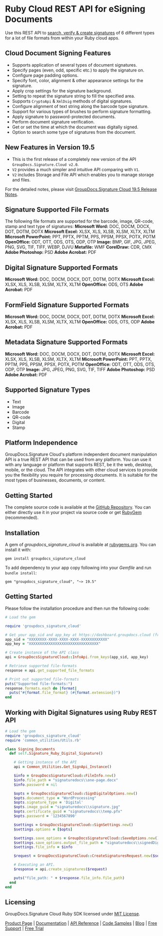 # Ruby Cloud REST API for eSigning Documents

Use this REST API to [search, verify & create signatures](https://products.groupdocs.cloud/signature/ruby) of 6 different types for a lot of file formats from within your Ruby cloud apps.

## Cloud Document Signing Features

- Supports application of several types of document signatures.
- Specify pages (even, odd, specific etc.) to apply the signature on.
- Configure page padding options.
- Specify font, color, alignment & other appearance settings for the signature.
- Apply crop settings for the signature background.
- Setting to repeat the signature string to fill the specified area.
- Supports `CryptoApi` & `XmlDsig` methods of digital signatures.
- Configure alignment of text string along the barcode type signature.
- Support for various types of brushes to perform signature formatting.
- Apply signature to password-protected documents.
- Perform document signature verification.
- Get or set the time at which the document was digitally signed.
- Option to search some type of signatures from the document.

## New Features in Version 19.5

- This is the first release of a completely new version of the API `GroupDocs.Signature.Cloud v2.0`.
- `V2` provides a much simpler and intuitive API comparing with `V1`.
- `V2` includes Storage and File API which enables you to manage storage and files.

For the detailed notes, please visit [GroupDocs.Signature Cloud 19.5 Release Notes](https://wiki.groupdocs.cloud/signaturecloud/release-notes/release-notes-2019/groupdocs-signature-cloud-19-5-release-notes/).

## Signature Supported File Formats

The following file formats are supported for the barcode, image, QR-code, stamp and text type of signatures:
**Microsoft Word:** DOC, DOCM, DOCX, DOT, DOTM, DOTX
**Microsoft Excel:** XLSX, XLS, XLSB, XLSM, XLTX, XLTM
**Microsoft PowerPoint:** PPT, PPTX, PPTM, PPS, PPSM, PPSX, POTX, POTM
**OpenOffice:** ODT, OTT, ODS, OTS, ODP, OTP
**Image:** BMP, GIF, JPG, JPEG, PNG, SVG, TIF, TIFF, WEBP, DJVU
**Metafile:** WMF
**CorelDraw:** CDR, CMX
**Adobe Photoshop:** PSD
**Adobe Acrobat:** PDF

## Digital Signature Supported Formats

**Microsoft Word:** DOC, DOCM, DOCX, DOT, DOTM, DOTX
**Microsoft Excel:** XLSX, XLS, XLSB, XLSM, XLTX, XLTM
**OpenOffice:** ODS, OTS
**Adobe Acrobat:** PDF

## FormField Signature Supported Formats

**Microsoft Word:** DOC, DOCM, DOCX, DOT, DOTM, DOTX
**Microsoft Excel:** XLSX, XLS, XLSB, XLSM, XLTX, XLTM
**OpenOffice:** ODS, OTS, ODP
**Adobe Acrobat:** PDF

## Metadata Signature Supported Formats

**Microsoft Word:** DOC, DOCM, DOCX, DOT, DOTM, DOTX
**Microsoft Excel:** XLSX, XLS, XLSB, XLSM, XLTX, XLTM
**Microsoft PowerPoint:** PPT, PPTX, PPTM, PPS, PPSM, PPSX, POTX, POTM
**OpenOffice:** ODT, OTT, ODS, OTS, ODP, OTP
**Image:** JPG, JPEG, PNG, SVG, TIF, TIFF
**Adobe Photoshop:** PSD
**Adobe Acrobat:** PDF

## Supported Signature Types

- Text
- Image
- Barcode
- QR-code
- Digital
- Stamp

## Platform Independence

GroupDocs.Signature Cloud's platform independent document manipulation API is a true REST API that can be used from any platform. You can use it with any language or platform that supports REST, be it the web, desktop, mobile, or the cloud. The API integrates with other cloud services to provide you the flexibility you require for processing documents. It is suitable for the most types of businesses, documents, or content.

## Getting Started

The complete source code is available at the [GitHub Repository](https://github.com/groupdocs-signature-cloud/groupdocs-signature-cloud-ruby). You can either directly use it in your project via source code or get [RubyGem](https://rubygems.org/gems/groupdocs_signature_cloud) (recommended).

## Installation

A gem of *groupdocs_signature_cloud* is available at [rubygems.org](https://rubygems.org/). You can install it with:

`gem install groupdocs_signature_cloud`

To add dependency to your app copy following into your *Gemfile* and run `bundle install`:

`gem "groupdocs_signature_cloud", "~> 19.5"`

## Getting Started

Please follow the installation procedure and then run the following code:

```ruby
# Load the gem

require 'groupdocs_signature_cloud'

# Get your app_sid and app_key at https://dashboard.groupdocs.cloud (free registration is required).
app_sid = "XXXXXXXX-XXXX-XXXX-XXXX-XXXXXXXXXXXX"
app_key = "XXXXXXXXXXXXXXXXXXXXXXXXXXXXXXXX"

# Create instance of the API class
api = GroupDocsSignatureCloud::InfoApi.from_keys(app_sid, app_key)

# Retrieve supported file-formats
response = api.get_supported_file_formats

# Print out supported file-formats
puts("Supported file-formats:")
response.formats.each do |format|
  puts("#{format.file_format} (#{format.extension})")
end
```

## Working with Digital Signatures using Ruby REST API

```ruby
# Load the gem
require 'groupdocs_signature_cloud'
require 'common_utilities/Utils.rb'

class Signing_Documents
  def self.Signature_Ruby_Digital_Signature()

    # Getting instance of the API
    api = Common_Utilities.Get_SignApi_Instance()

    $info = GroupDocsSignatureCloud::FileInfo.new()
    $info.file_path = "signaturedocs\\one-page.docx"
    $info.password = nil

    $opts = GroupDocsSignatureCloud::SignDigitalOptions.new()
    $opts.document_type = "WordProcessing"
    $opts.signature_type = 'Digital'
    $opts.image_guid = "signaturedocs\\signature.jpg"
    $opts.certificate_guid = "signaturedocs\\temp.pfx"
    $opts.password = '1234567890'

    $settings = GroupDocsSignatureCloud::SignSettings.new()
    $settings.options = [$opts]

    $settings.save_options = GroupDocsSignatureCloud::SaveOptions.new()
    $settings.save_options.output_file_path = "signaturedocs\\signedDigitalOne_page.docx"
    $settings.file_info = $info

    $request = GroupDocsSignatureCloud::CreateSignaturesRequest.new($settings)

    # Executing an API.
    $response = api.create_signatures($request)

    puts("file_path: " + $response.file_info.file_path)
  end
end
```

## Licensing

GroupDocs.Signature Cloud Ruby SDK licensed under [MIT License](https://github.com/groupdocs-signature-cloud/groupdocs-signature-cloud-ruby/blob/master/LICENSE).

[Product Page](https://products.groupdocs.cloud/signature/ruby) | [Documentation](https://wiki.groupdocs.cloud/signaturecloud/) | [API Reference](https://apireference.groupdocs.cloud/signature/) | [Code Samples](https://github.com/groupdocs-signature-cloud/groupdocs-signature-cloud-dotnet) | [Blog](https://blog.groupdocs.cloud/category/signature/) | [Free Support](https://forum.groupdocs.cloud/c/signature) | [Free Trial](https://dashboard.groupdocs.cloud/#/apps)
